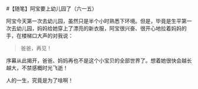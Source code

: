 #【随笔】阿宝要上幼儿园了（六一五）

阿宝今天第一次去幼儿园，虽然只是半个小时熟悉下环境。但是，毕竟是生平第一次去幼儿园，妈妈给她穿上了漂亮的新衣服，阿宝很兴奋、很开心地拉着妈妈的手，在楼梯口大声的对我说：

> 爸爸，再见！

序幕从此揭开，爸爸、妈妈再也不是这个小宝贝的全部世界了。想着她很快会越长越大，不禁感概时光飞逝！

人的一生，究竟是为了啥啊！